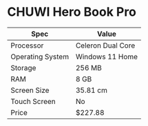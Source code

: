 # CHUWI Hero Book Pro

| Spec | Value |
|---|---|
| Processor | Celeron Dual Core |
| Operating System | Windows 11 Home |
| Storage | 256 MB |
| RAM | 8 GB |
| Screen Size | 35.81 cm |
| Touch Screen | No |
| Price | $227.88 |
